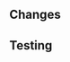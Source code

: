## Changes

<!-- What does this change, in plain language? -->
<!-- Before/after screenshots may be helpful.  -->

## Testing

<!-- How was this change tested? -->
<!-- DON'T DELETE THIS SECTION! If no tests were added, explain why. -->

